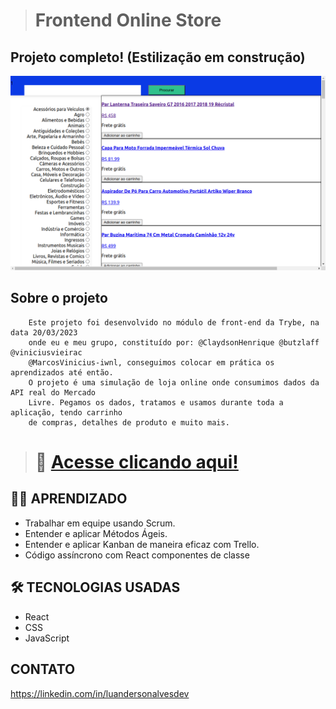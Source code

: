 ># Frontend Online Store

## Projeto completo! (Estilização em construção)

![preview](./src/assets/github/preview.png)

## Sobre o projeto
        Este projeto foi desenvolvido no módulo de front-end da Trybe, na data 20/03/2023 
        onde eu e meu grupo, constituído por: @ClaydsonHenrique @butzlaff @viniciusvieirac 
        @MarcosVinicius-iwnl, conseguimos colocar em prática os aprendizados até então.
        O projeto é uma simulação de loja online onde consumimos dados da API real do Mercado
        Livre. Pegamos os dados, tratamos e usamos durante toda a aplicação, tendo carrinho
        de compras, detalhes de produto e muito mais.
         

># 🔗 [Acesse clicando aqui!](https://luandersonalvesdev.github.io/frontend-online-store/#/)

## 👨‍💻 APRENDIZADO
- Trabalhar em equipe usando Scrum.
- Entender e aplicar Métodos Ágeis.
- Entender e aplicar Kanban de maneira eficaz com Trello.
- Código assíncrono com React componentes de classe

## 🛠️ TECNOLOGIAS USADAS 
- React
- CSS
- JavaScript

## CONTATO

https://linkedin.com/in/luandersonalvesdev